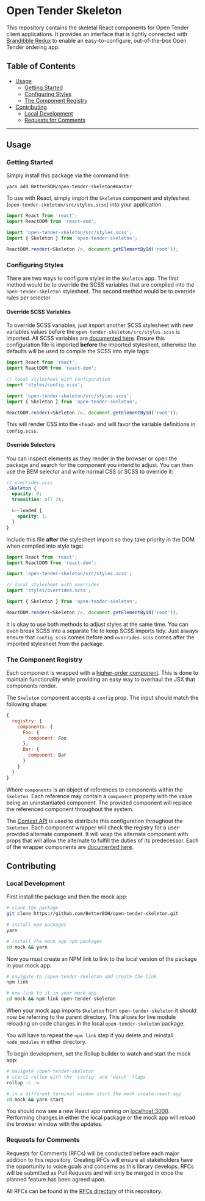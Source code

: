 # Open Tender Skeleton

This repository contains the skeletal React components for Open Tender client applications. It provides an interface that is tightly connected with [Brandibble Redux](https://github.com/BetterBOH/brandibble-redux) to enable an easy-to-configure, out-of-the-box Open Tender ordering app.

## Table of Contents

- [Usage](#usage)
  - [Getting Started](#getting-started)
  - [Configuring Styles](#configuring-styles)
  - [The Component Registry](#the-component-registry)
- [Contributing](#contributing)
  - [Local Development](#local-development)
  - [Requests for Comments](#requests-for-comments)

---

## Usage

### Getting Started

Simply install this package via the command line:

```
yarn add BetterBOH/open-tender-skeleton#master
```

To use with React, simply import the `Skeleton` component and stylesheet (`open-tender-skeleton/src/styles.scss`) into your application.

```js
import React from 'react';
import ReactDOM from 'react-dom';

import 'open-tender-skeleton/src/styles.scss';
import { Skeleton } from 'open-tender-skeleton';

ReactDOM.render(<Skeleton />, document.getElementById('root'));
```

### Configuring Styles

There are two ways to configure styles in the `Skeleton` app. The first method would be to override the SCSS variables that are compiled into the `open-tender-skeleton` stylesheet. The second method would be to override rules per selector.

#### Override SCSS Variables

To override SCSS variables, just import another SCSS stylesheet with new variables values before the `open-tender-skeleton/src/styles.scss` is imported. All SCSS variables are [documented here](src/styles/README.md). Ensure this configuration file is imported **before** the imported stylesheet, otherwise the defaults will be used to compile the SCSS into style tags:

```js
import React from 'react';
import ReactDOM from 'react-dom';

// local stylesheet with configuration
import 'styles/config.scss';

import 'open-tender-skeleton/src/styles.scss';
import { Skeleton } from 'open-tender-skeleton';

ReactDOM.render(<Skeleton />, document.getElementById('root'));
```

This will render CSS into the `<head>` and will favor the variable definitions in `config.scss`.

#### Override Selectors

You can inspect elements as they render in the browser or open the package and search for the component you intend to adjust. You can then use the BEM selector and write normal CSS or SCSS to override it:

```scss
// overrides.scss
.Skeleton {
  opacity: 0;
  transition: all 2s;

  &--loaded {
    opacity: 1;
  }
}
```

Include this file **after** the stylesheet import so they take priority in the DOM when compiled into style tags:

```js
import React from 'react';
import ReactDOM from 'react-dom';

import 'open-tender-skeleton/src/styles.scss';

// local stylesheet with overrides
import 'styles/overrides.scss';

import { Skeleton } from 'open-tender-skeleton';

ReactDOM.render(<Skeleton />, document.getElementById('root'));
```

It is okay to use both methods to adjust styles at the same time. You can even break SCSS into a separate file to keep SCSS imports tidy. Just always ensure that `config.scss` comes before and `overrides.scss` comes after the imported stylesheet from the package.

### The Component Registry

Each component is wrapped with a [higher-order component](https://reactjs.org/docs/higher-order-components.html). This is done to maintain functionality while providing an easy way to overhaul the JSX that components render.

The `Skeleton` component accepts a `config` prop. The input should match the following shape:

```js
{
  registry: {
    components: {
      Foo: {
        component: Foo
      },
      Bar: {
        component: Bar
      }
    }
  }
}
```

Where `components` is an object of references to components within the `Skeleton`. Each reference may contain a `component` property with the value being an uninstantiated component. The provided component will replace the referenced component throughout the system.

The [Context API](https://reactjs.org/docs/context.html) is used to distribute this configuration throughout the `Skeleton`. Each component wrapper will check the registry for a user-provided alternate component. It will wrap the alternate component with props that will allow the alternate to fulfill the duties of its predecessor. Each of the wrapper components are [documented here](src/components/README.md).

## Contributing

### Local Development

First install the package and then the mock app:

```bash
# clone the package
git clone https://github.com/BetterBOH/open-tender-skeleton.git

# install npm packages
yarn

# install the mock app npm packages
cd mock && yarn
```

Now you must create an NPM link to link to the local version of the package in your mock app:

```bash
# navigate to /open-tender-skeleton and create the link
npm link

# now link to it in your mock app
cd mock && npm link open-tender-skeleton
```

When your mock app imports `Skeleton` from `open-tender-skeleton` it should now be referring to the parent directory. This allows for live module reloading on code changes in the local `open-tender-skeleton` package.

You will have to repeat the `npm link` step if you delete and reinstall `node_modules` in either directory.

To begin development, set the Rollup builder to watch and start the mock app:

```bash
# navigate /open-tender-skeleton
# start1 rollup with the 'config' and 'watch' flags
rollup -c -w

# in a different terminal window start the mock create-react-app
cd mock && yarn start
```

You should now see a new React app running on [localhost:3000](http://localhost:3000). Performing changes in either the local package or the mock app will reload the browser window with the updates.

### Requests for Comments

Requests for Comments (RFCs) will be conducted before each major addition to this repository. Creating RFCs will ensure all stakeholders have the opportunity to voice goals and concerns as this library develops. RFCs will be submitted as Pull Requests and will only be merged in once the planned feature has been agreed upon.

All RFCs can be found in the [RFCs directory](https://github.com/BetterBOH/open-tender-frontend/blob/master/rfcs) of this repository.
